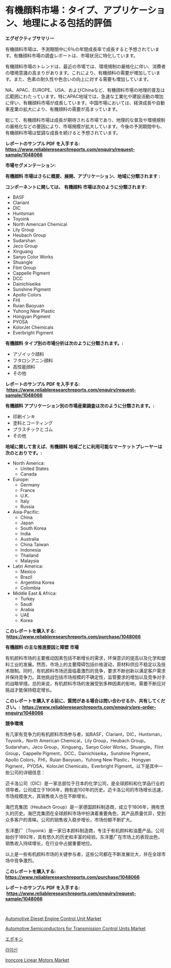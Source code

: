 <p><h1>有機顔料市場：タイプ、アプリケーション、地理による包括的評価</h1></p><p><strong>エグゼクティブサマリー</strong></p>
<p><p>有機顔料市場は、予測期間中に6％の年間成長率で成長すると予想されています。有機顔料市場の調査レポートは、市場状況に特化しています。</p><p>有機顔料市場のトレンドは、最近の市場では、環境規制の厳格化に伴い、消費者の環境意識の高まりがあります。これにより、有機顔料の需要が増加しています。また、色素の耐久性や色合いの向上に対する需要も増加しています。</p><p>NA、APAC、EUROPE、USA、およびChinaなど、有機顔料市場の地理的普及は広範囲にわたっています。特にAPAC地域では、急速な工業化や建設活動の増加に伴い、有機顔料市場が成長しています。中国市場においては、経済成長や自動車産業の拡大により、有機顔料の需要が高まっています。</p><p>総じて、有機顔料市場は成長が期待される市場であり、地理的な普及や環境規制の厳格化などの要因により、市場規模が拡大しています。今後の予測期間中も、有機顔料市場は堅調な成長を続けると予想されています。</p></p>
<p><strong>レポートのサンプル PDF を入手する: <a href="https://www.reliableresearchreports.com/enquiry/request-sample/1048066">https://www.reliableresearchreports.com/enquiry/request-sample/1048066</a></strong></p>
<p><strong>市場セグメンテーション:</strong></p>
<p><strong> 有機顔料 市場はさらに概要、展開、アプリケーション、地域に分類されます :</strong></p>
<p><strong>コンポーネントに関しては、 有機顔料 市場は次のように分類されます: &nbsp;</strong></p>
<p><ul><li>BASF</li><li>Clariant</li><li>DIC</li><li>Huntsman</li><li>Toyoink</li><li>North American Chemical</li><li>Lily Group</li><li>Heubach Group</li><li>Sudarshan</li><li>Jeco Group</li><li>Xinguang</li><li>Sanyo Color Works</li><li>Shuangle</li><li>Flint Group</li><li>Cappelle Pigment</li><li>DCC</li><li>Dainichiseika</li><li>Sunshine Pigment</li><li>Apollo Colors</li><li>FHI</li><li>Ruian Baoyuan</li><li>Yuhong New Plastic</li><li>Hongyan Pigment</li><li>PYOSA</li><li>KolorJet Chemicals</li><li>Everbright Pigment</li></ul></p>
<p><strong> 有機顔料 タイプ別の市場分析は次のように分類されます。:</strong></p>
<p><ul><li>アゾイック顔料</li><li>フタロシアニン顔料</li><li>高性能顔料</li><li>その他</li></ul></p>
<p><strong>レポートのサンプル PDF を入手する: &nbsp;<a href="https://www.reliableresearchreports.com/enquiry/request-sample/1048066">https://www.reliableresearchreports.com/enquiry/request-sample/1048066</a></strong></p>
<p><strong> 有機顔料 アプリケーション別の市場産業調査は次のように分類されます。:</strong></p>
<p><ul><li>印刷インキ</li><li>塗料とコーティング</li><li>プラスチックとゴム</li><li>その他</li></ul></p>
<p><strong>地域に関して言えば、有機顔料 地域ごとに利用可能なマーケットプレーヤーは次のとおりです。:</strong></p>
<p><ul>
    <li>
        North America:
        <ul>
            <li>United States</li>
            <li>Canada</li>
        </ul>
    </li>
    <li>
        Europe:
        <ul>
            <li>Germany</li>
            <li>France</li>
            <li>U.K.</li>
            <li>Italy</li>
            <li>Russia</li>
        </ul>
    </li>
    <li>
        Asia-Pacific:
        <ul>
            <li>China</li>
            <li>Japan</li>
            <li>South Korea</li>
            <li>India</li>
            <li>Australia</li>
            <li>China Taiwan</li>
            <li>Indonesia</li>
            <li>Thailand</li>
            <li>Malaysia</li>
        </ul>
    </li>
    <li>
        Latin America:
        <ul>
            <li>Mexico</li>
            <li>Brazil</li>
            <li>Argentina Korea</li>
            <li>Colombia</li>
        </ul>
    </li>
    <li>
        Middle East & Africa:
        <ul>
            <li>Turkey</li>
            <li>Saudi</li>
            <li>Arabia</li>
            <li>UAE</li>
            <li>Korea</li>
        </ul>
    </li>
    </ul></p>
<p><strong>このレポートを購入する: &nbsp;<a href="https://www.reliableresearchreports.com/purchase/1048066">https://www.reliableresearchreports.com/purchase/1048066</a></strong></p>
<p><strong>有機顔料 の主な推進要因と障壁 市場</strong></p>
<p><p>有机颜料市场的主要推动因素包括不断增长的需求，环保意识的提高以及化学和塑料工业的发展。然而，市场上的主要障碍包括价格波动，原材料供应不稳定以及技术限制。同时，有机颜料市场还面临着激烈的竞争，要求不断创新以满足客户需求并保持竞争力。其他挑战包括市场规模的不确定性，监管要求的增加以及竞争对手的战略举措。总的来说，有机颜料市场的发展受到多种因素的影响，需要不断应对挑战才能保持稳定增长。</p></p>
<p><strong>このレポートを購入する前に、質問がある場合は問い合わせるか、共有してください。:&nbsp; <a href="https://www.reliableresearchreports.com/enquiry/pre-order-enquiry/1048066">https://www.reliableresearchreports.com/enquiry/pre-order-enquiry/1048066</a></strong></p>
<p><strong>競争環境</strong></p>
<p><p>有几家有竞争力的有机颜料市场参与者，如BASF，Clariant，DIC，Huntsman，Toyoink，North American Chemical，Lily Group，Heubach Group，Sudarshan，Jeco Group，Xinguang，Sanyo Color Works，Shuangle，Flint Group，Cappelle Pigment，DCC，Dainichiseika，Sunshine Pigment，Apollo Colors，FHI，Ruian Baoyuan，Yuhong New Plastic，Hongyan Pigment，PYOSA，KolorJet Chemicals，Everbright Pigment。以下是其中一些公司的详细信息：</p><p>迈卡洛公司（DIC）是一家总部位于日本的化学公司，是全球颜料和化学品行业的领导者。公司成立于1908年，拥有逾100年的历史。迈卡洛公司的市场增长迅速，市场规模庞大，其销售收入也在不断增长。</p><p>海巴克集团（Heubach Group）是一家德国颜料制造商，成立于1806年，拥有悠久的历史。海巴克集团在全球颜料市场中扮演着重要角色，其产品质量优异，受到众多客户的青睐。公司的销售收入稳步增长，市场份额不断扩大。</p><p>东洋墨厂（Toyoink）是一家日本颜料制造商，专注于有机颜料和油墨产品。公司始创于1892年，具有悠久的历史和丰富的经验。东洋墨厂在市场上的表现出色，销售收入持续增长，在行业中占据重要地位。</p><p>以上是一些有机颜料市场的关键参与者，这些公司都在不断发展壮大，并在全球市场中竞争激烈。</p></p>
<p><strong>このレポートを購入する: &nbsp; <a href="https://www.reliableresearchreports.com/purchase/1048066">https://www.reliableresearchreports.com/purchase/1048066</a></strong></p>
<p><strong>レポートのサンプル PDF を入手する: &nbsp;<a href="https://www.reliableresearchreports.com/enquiry/request-sample/1048066">https://www.reliableresearchreports.com/enquiry/request-sample/1048066</a></strong><strong></strong></p>
<p>&nbsp;</p>
<p><p><a href="https://github.com/lylyparadise/Market-Research-Report-List-2/blob/main/automotive-diesel-engine-control-unit-market.md">Automotive Diesel Engine Control Unit Market</a></p><p><a href="https://github.com/GroverBarry/Market-Research-Report-List-4/blob/main/automotive-semiconductors-for-transmission-control-units-market.md">Automotive Semiconductors for Transmission Control Units Market</a></p><p><a href="https://medium.com/@destineygrimes2023/%E3%82%A8%E3%83%9D%E3%82%AD%E3%82%B7%E5%B8%82%E5%A0%B4%E3%81%AE%E5%B1%95%E6%9C%9B-%E7%94%A3%E6%A5%AD%E3%81%AE%E6%A6%82%E8%A6%81%E3%81%A8%E4%BA%88%E6%B8%AC-2024%E5%B9%B4%E3%81%8B%E3%82%892031%E5%B9%B4%E3%81%BE%E3%81%A7-4274887f27b5">エポキシ</a></p><p><a href="https://github.com/idcefvhkdut6/Market-Research-Report-List-1/blob/main/8570829188648.md">라이신</a></p><p><a href="https://issuu.com/reportprime-2/docs/ironcore-linear-motors-market-size-2030.pptx">Ironcore Linear Motors Market</a></p></p>